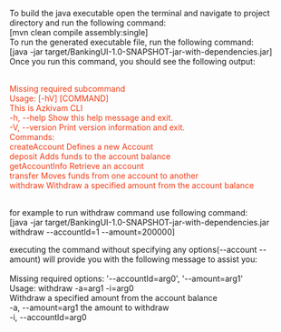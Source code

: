 <html >
<body>
<p>
To build the java executable open the terminal and navigate to project directory and  run the following command:<br>
[mvn clean compile assembly:single]<br>
To run the generated executable file, run the following command:<br>
[java -jar target/BankingUI-1.0-SNAPSHOT-jar-with-dependencies.jar]<br>
Once you run this command, you should see the following output:<br>
<br>
<p>
<p style="color: #f03c15">
Missing required subcommand<br>
Usage:  [-hV] [COMMAND]<br>
This is Azkivam CLI<br>
  -h, --help      Show this help message and exit.<br>
  -V, --version   Print version information and exit.<br>
Commands:<br>
  createAccount   Defines a new Account<br>
  deposit         Adds funds to the account balance<br>
  getAccountInfo  Retrieve an account<br>
  transfer        Moves funds from one account to another<br>
  withdraw        Withdraw a specified amount from the account balance<br>
  <br>
</p>
<p>
for example to run withdraw command use following command:<br>
[java -jar target/BankingUI-1.0-SNAPSHOT-jar-with-dependencies.jar withdraw --accountId=1 --amount=200000]<br>
</p>
executing the command without specifying any options(--account --amount) will provide you with the following message to assist you:<br>
<br>
Missing required options: '--accountId=arg0', '--amount=arg1' <br>
Usage:  withdraw -a=arg1 -i=arg0 <br>
Withdraw a specified amount from the account balance <br>
  -a, --amount=arg1      the amount to withdraw <br>
  -i, --accountId=arg0 <br>

</body>
</html>
